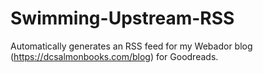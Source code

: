 # Swimming-Upstream-RSS
Automatically generates an RSS feed for my Webador blog (https://dcsalmonbooks.com/blog) for Goodreads.
